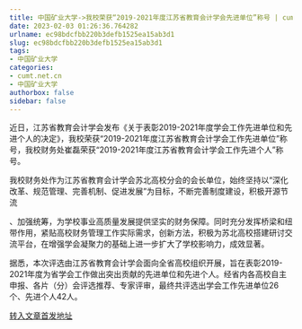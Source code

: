 ```yaml
---
title: 中国矿业大学->我校荣获“2019-2021年度江苏省教育会计学会先进单位”称号 | cumt.net.cn
date: 2023-02-03 01:26:36.764282
urlname: ec98bdcfbb220b3defb1525ea15ab3d1
slug: ec98bdcfbb220b3defb1525ea15ab3d1
tags: 
- 中国矿业大学
categories:
- cumt.net.cn
- 中国矿业大学
authorbox: false
sidebar: false
---
```

近日，江苏省教育会计学会发布《关于表彰2019-2021年度学会工作先进单位和先进个人的决定》，我校荣获“2019-2021年度江苏省教育会计学会工作先进单位”称号，我校财务处崔磊荣获“2019-2021年度江苏省教育会计学会工作先进个人”称号。  

我校财务处作为江苏省教育会计学会苏北高校分会的会长单位，始终坚持以“深化改革、规范管理、完善机制、促进发展”为目标，不断完善制度建设，积极开源节流
<!--more-->
、加强统筹，为学校事业高质量发展提供坚实的财务保障。同时充分发挥桥梁和纽带作用，紧贴高校财务管理工作实际需求，创新方法，积极为苏北高校搭建研讨交流平台，在增强学会凝聚力的基础上进一步扩大了学校影响力，成效显著。

据悉，本次评选由江苏省教育会计学会面向全省高校组织开展，旨在表彰2019-2021年度为省学会工作做出突出贡献的先进单位和先进个人。经省内各高校自主申报、各片（分）会评选推荐、专家评审，最终共评选出学会工作先进单位26个、先进个人42人。



[转入文章首发地址](https://xwzx.cumt.edu.cn/bd/2d/c523a638253/page.htm)